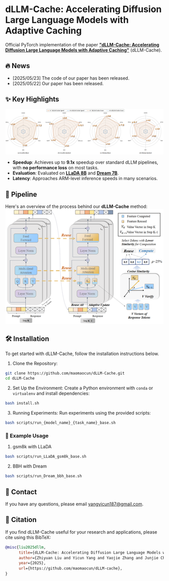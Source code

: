 # dLLM-Cache: Accelerating Diffusion Large Language Models with Adaptive Caching

Official PyTorch implementation of the paper **["dLLM-Cache: Accelerating Diffusion Large Language Models with Adaptive Caching"](./asset/paper.pdf)** (dLLM-Cache).

## :fire: News

- [2025/05/23] The code of our paper has been released.
- [2025/05/22] Our paper has been released.



## ✨️ Key Highlights
<!-- Our approach excels across diverse tasks, as shown in the radar chart below: -->
![radar_speed](./asset/radar.png)

<!-- Diffusion-based Large Language Models (dLLMs) offer a robust alternative to Autoregressive Models (ARMs) by iteratively denoising masked text segments. However, their bidirectional attention mechanism results in high inference latency, making traditional ARM acceleration methods like Key-Value caching incompatible.

**dLLM-Cache** is a **training-free adaptive caching framework** designed for dLLMs. It leverages token stability across denoising steps, combining **long-interval prompt caching** with **partial response updates** guided by feature similarity. This enables efficient reuse of computations, significantly reducing latency without sacrificing output quality. -->


- **Speedup**: Achieves up to **9.1x** speedup over standard dLLM pipelines, with **no performance loss** on most tasks.
- **Evaluation**: Evaluated on **[LLaDA 8B](https://arxiv.org/abs/2502.09992)** and **[Dream 7B](https://hkunlp.github.io/blog/2025/dream/)**.
- **Latency**: Approaches ARM-level inference speeds in many scenarios.


## :rocket: Pipeline

Here's an overview of the process behind our **dLLM-Cache** method:
![pipeline](./asset/pipeline.png)



## 🛠️ Installation

To get started with dLLM-Cache, follow the installation instructions below.

1. Clone the Repository:
```sh
git clone https://github.com/maomaocun/dLLM-Cache.git
cd dLLM-Cache
```

2. Set Up the Environment:
Create a Python environment with `conda` or `virtualenv` and install dependencies:
```bash
bash install.sh
```


3. Running Experiments:
Run experiments using the provided scripts:

```bash
bash scripts/run_{model_name}_{task_name}_base.sh
```
### :blue_book: Example Usage
1. gsm8k with LLaDA
```bash
bash scripts/run_LLaDA_gsm8k_base.sh
```

2. BBH with Dream
```bash
bash scripts/run_Dream_bbh_base.sh
```


## :postbox: Contact
If you have any questions, please email [yangyicun187@gmail.com](mailto:yangyicun187@gmail.com).



## :pushpin: Citation
If you find dLLM-Cache useful for your research and applications, please cite using this BibTeX:

```bibtex
@misc{liu2025dllm,
      title={dLLM-Cache: Accelerating Diffusion Large Language Models with Adaptive Caching}, 
      author={Zhiyuan Liu and Yicun Yang and Yaojie Zhang and Junjie Chen and Chang Zou and Qingyan Wei and Shaobo Wang and Linfeng Zhang},
      year={2025},
      url={https://github.com/maomaocun/dLLM-cache},
}
```